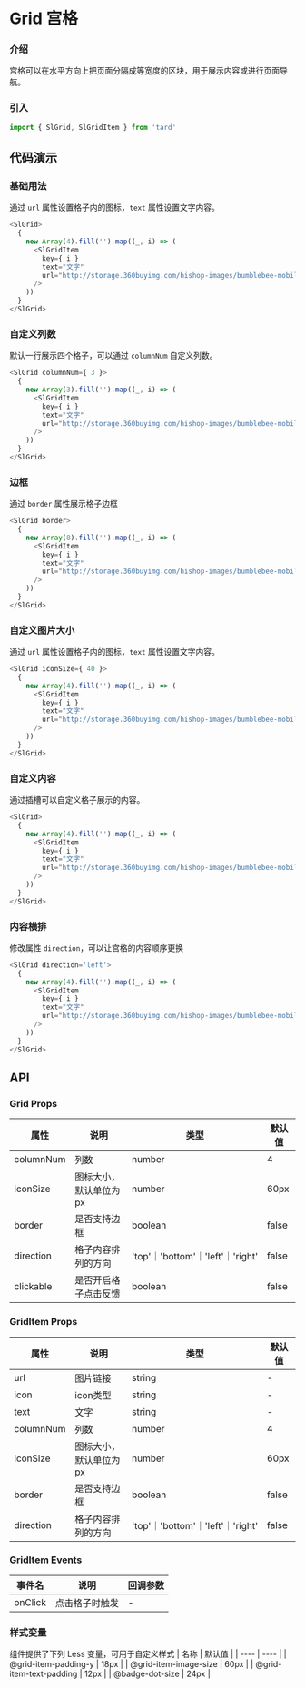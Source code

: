 # Grid 宫格
### 介绍
宫格可以在水平方向上把页面分隔成等宽度的区块，用于展示内容或进行页面导航。
### 引入
```js
import { SlGrid, SlGridItem } from 'tard'
```
## 代码演示
### 基础用法
通过 `url` 属性设置格子内的图标，`text` 属性设置文字内容。
```js
<SlGrid>
  {
    new Array(4).fill('').map((_, i) => (
      <SlGridItem 
        key={ i }
        text="文字" 
        url="http://storage.360buyimg.com/hishop-images/bumblebee-mobile/person/pay.png" 
      />
    ))
  }
</SlGrid>
```

### 自定义列数
默认一行展示四个格子，可以通过 `columnNum` 自定义列数。
```js
<SlGrid columnNum={ 3 }>
  {
    new Array(3).fill('').map((_, i) => (
      <SlGridItem 
        key={ i }
        text="文字" 
        url="http://storage.360buyimg.com/hishop-images/bumblebee-mobile/person/pay.png" 
      />
    ))
  }
</SlGrid>
```

### 边框
通过 `border` 属性展示格子边框
```js
<SlGrid border>
  {
    new Array(8).fill('').map((_, i) => (
      <SlGridItem 
        key={ i }
        text="文字" 
        url="http://storage.360buyimg.com/hishop-images/bumblebee-mobile/person/pay.png" 
      />
    ))
  }
</SlGrid>
```

### 自定义图片大小
通过 `url` 属性设置格子内的图标，`text` 属性设置文字内容。
```js
<SlGrid iconSize={ 40 }>
  {
    new Array(4).fill('').map((_, i) => (
      <SlGridItem 
        key={ i }
        text="文字" 
        url="http://storage.360buyimg.com/hishop-images/bumblebee-mobile/person/pay.png" 
      />
    ))
  }
</SlGrid>
```

### 自定义内容
通过插槽可以自定义格子展示的内容。
```js
<SlGrid>
  {
    new Array(4).fill('').map((_, i) => (
      <SlGridItem 
        key={ i }
        text="文字" 
        url="http://storage.360buyimg.com/hishop-images/bumblebee-mobile/person/pay.png" 
      />
    ))
  }
</SlGrid>
```

### 内容横排
修改属性 `direction`，可以让宫格的内容顺序更换
```js
<SlGrid direction='left'>
  {
    new Array(4).fill('').map((_, i) => (
      <SlGridItem 
        key={ i }
        text="文字" 
        url="http://storage.360buyimg.com/hishop-images/bumblebee-mobile/person/pay.png" 
      />
    ))
  }
</SlGrid>
```

## API
### Grid Props
|  属性   | 说明  | 类型 | 默认值 |
|  ----  | ----  | ---- | ---- |
| columnNum | 列数 | number | 4 |
| iconSize | 图标大小，默认单位为px | number | 60px |
| border | 是否支持边框 |	boolean | false |
| direction | 格子内容排列的方向 | 'top'｜'bottom'｜'left'｜'right' | false |
| clickable | 是否开启格子点击反馈 | boolean | false |

### GridItem Props
|  属性   | 说明  | 类型 | 默认值 |
|  ----  | ----  | ---- | ---- |
| url | 图片链接 | string | - |
| icon | icon类型 | string | - |
| text | 文字 | string | - |
| columnNum | 列数 | number | 4 |
| iconSize | 图标大小，默认单位为px | number | 60px |
| border | 是否支持边框 |	boolean | false |
| direction | 格子内容排列的方向 | 'top'｜'bottom'｜'left'｜'right' | false |

### GridItem Events
|  事件名   | 说明  | 回调参数 |
|  ----  | ----  | ---- |
| onClick | 点击格子时触发 | - |

### 样式变量
组件提供了下列 Less 变量，可用于自定义样式
|  名称  | 默认值 |
|  ---- | ---- |
|  @grid-item-padding-y | 18px |
|  @grid-item-image-size | 60px |
|  @grid-item-text-padding | 12px |
|  @badge-dot-size  | 24px |
